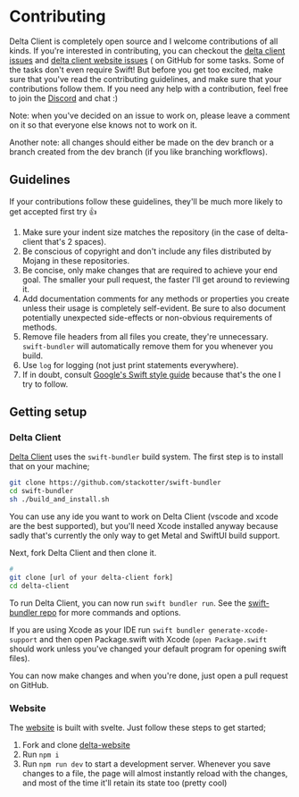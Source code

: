 # Contributing

Delta Client is completely open source and I welcome contributions of all kinds. If you're interested in contributing, you can checkout the [delta client issues](https://github.com/stackotter/delta-client/issues) and [delta client website issues](https://github.com/stackotter/delta-website) ( on GitHub for some tasks. Some of the tasks don't even require Swift! But before you get too excited, make sure that you've read the contributing guidelines, and make sure that your contributions follow them. If you need any help with a contribution, feel free to join the [Discord](https://discord.gg/xZPyDbmR6k) and chat :)

Note: when you've decided on an issue to work on, please leave a comment on it so that everyone else knows not to work on it.

Another note: all changes should either be made on the dev branch or a branch created from the dev branch (if you like branching workflows).

## Guidelines

If your contributions follow these guidelines, they'll be much more likely to get accepted first try :thumbsup:

1. Make sure your indent size matches the repository (in the case of delta-client that's 2 spaces).
2. Be conscious of copyright and don't include any files distributed by Mojang in these repositories.
3. Be concise, only make changes that are required to achieve your end goal. The smaller your pull request, the faster I'll get around to reviewing it.
7. Add documentation comments for any methods or properties you create unless their usage is completely self-evident. Be sure to also document potentially unexpected side-effects or non-obvious requirements of methods.
4. Remove file headers from all files you create, they're unnecessary. `swift-bundler` will automatically remove them for you whenever you build.
5. Use `log` for logging (not just print statements everywhere).
6. If in doubt, consult [Google's Swift style guide](https://google.github.io/swift/#function-declarations) because that's the one I try to follow.

## Getting setup

### Delta Client

[Delta Client](https://github.com/stackotter/delta-client) uses the `swift-bundler` build system. The first step is to install that on your machine;

```sh
git clone https://github.com/stackotter/swift-bundler
cd swift-bundler
sh ./build_and_install.sh
```

You can use any ide you want to work on Delta Client (vscode and xcode are the best supported), but you'll need Xcode installed anyway because sadly that's currently the only way to get Metal and SwiftUI build support.

Next, fork Delta Client and then clone it.

```sh
# 
git clone [url of your delta-client fork]
cd delta-client
```

To run Delta Client, you can now run `swift bundler run`. See the [swift-bundler repo](https://github.com/stackotter/swift-bundler) for more commands and options.

If you are using Xcode as your IDE run `swift bundler generate-xcode-support` and then open Package.swift with Xcode (`open Package.swift` should work unless you've changed your default program for opening swift files).

You can now make changes and when you're done, just open a pull request on GitHub.

### Website

The [website](https://delta.stackotter.dev) is built with svelte. Just follow these steps to get started;

1. Fork and clone [delta-website](https://github.com/stackotter/delta-website) 
2. Run `npm i`
3. Run `npm run dev` to start a development server. Whenever you save changes to a file, the page will almost instantly reload with the changes, and most of the time it'll retain its state too (pretty cool)
